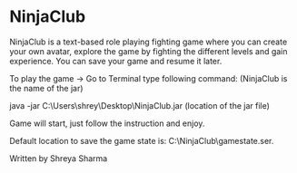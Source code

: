 # NinjaClub


NinjaClub is a text-based role playing fighting game where you can create your own avatar, explore the game by fighting the different levels and gain experience. You can save your game and resume it later.

To play the game -> Go to Terminal type following command: (NinjaClub is the name of the jar)


java -jar C:\Users\shrey\Desktop\NinjaClub.jar (location of the jar file)

Game will start, just follow the instruction and enjoy.

Default location to save the game state is: C:\\NinjaClub\\gamestate.ser.


Written by Shreya Sharma
